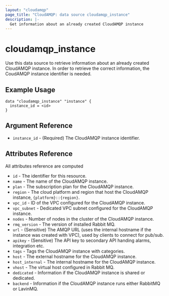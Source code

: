 ```yaml
---
layout: "cloudamqp"
page_title: "CloudAMQP: data source cloudamqp_instance"
description: |-
  Get information about an already created CloudAMQP instance
---
```


# cloudamqp_instance

Use this data source to retrieve information about an already created CloudAMQP instance. In order
to retrieve the correct information, the CoudAMQP instance identifier is needed.

## Example Usage

```hcl
data "cloudamqp_instance" "instance" {
  instance_id = <id>
}
```

## Argument Reference

* `instance_id` - (Required) The CloudAMQP instance identifier.

## Attributes Reference

All attributes reference are computed

* `id`          - The identifier for this resource.
* `name`        - The name of the CloudAMQP instance.
* `plan`        - The subscription plan for the CloudAMQP instance.
* `region`      - The cloud platform and region that host the CloudAMQP instance,
                  `{platform}::{region}`.
* `vpc_id`      - ID of the VPC configured for the CloudAMQP instance.
* `vpc_subnet`  - Dedicated VPC subnet configured for the CloudAMQP instance.
* `nodes`       - Number of nodes in the cluster of the CloudAMQP instance.
* `rmq_version` - The version of installed Rabbit MQ.
* `url`         - (Sensitive) The AMQP URL (uses the internal hostname if the instance was created
                  with VPC), used by clients to connect for pub/sub.
* `apikey`      - (Sensitive) The API key to secondary API handing alarms, integration etc.
* `tags`        - Tags the CloudAMQP instance with categories.
* `host`        - The external hostname for the CloudAMQP instance.
* `host_internal` - The internal hostname for the CloudAMQP instance.
* `vhost`       - The virtual host configured in Rabbit MQ.
* `dedicated`   - Information if the CloudAMQP instance is shared or dedicated.
* `backend`     - Information if the CloudAMQP instance runs either RabbitMQ or LavinMQ.
